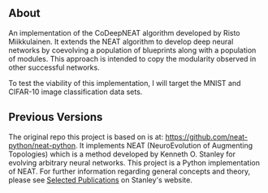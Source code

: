 ## About ##

An implementation of the CoDeepNEAT algorithm developed by Risto Miikkulainen. It extends the NEAT algorithm to develop deep neural networks by coevolving a population of blueprints along with a population of modules. This approach is intended to copy the modularity observed in other successful networks.

To test the viability of this implementation, I will target the MNIST and CIFAR-10 image classification data sets.

## Previous Versions ##

The original repo this project is based on is at: https://github.com/neat-python/neat-python. It implements NEAT (NeuroEvolution of Augmenting Topologies) which is a method developed by Kenneth O. Stanley for evolving arbitrary neural networks. This project is a Python implementation of NEAT. For further information regarding general concepts and theory, please see [Selected Publications](http://www.cs.ucf.edu/~kstanley/#publications) on Stanley's website.

